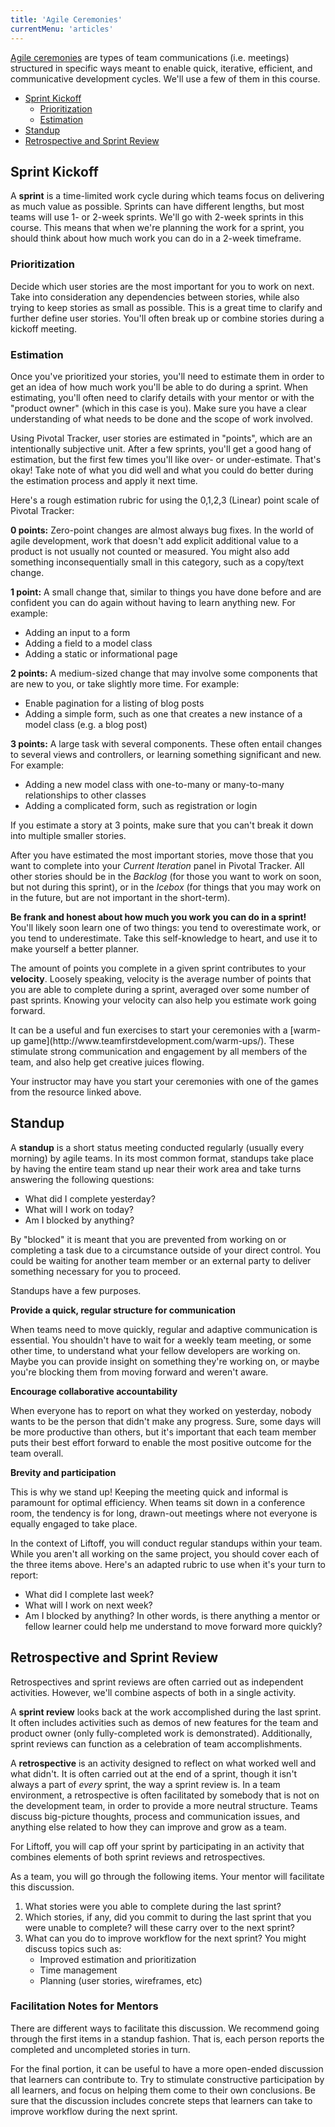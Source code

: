 ```yaml
---
title: 'Agile Ceremonies'
currentMenu: 'articles'
---
```


[Agile ceremonies](https://www.atlassian.com/agile/ceremonies/) are types of team communications (i.e. meetings) structured in specific ways meant to enable quick, iterative, efficient, and communicative development cycles. We'll use a few of them in this course.

- [Sprint Kickoff](#sprint-kickoff)
    - [Prioritization](#prioritization)
    - [Estimation](#estimation)
- [Standup](#standup)
- [Retrospective and Sprint Review](#retrospective-and-sprint-review)

## Sprint Kickoff

A **sprint** is a time-limited work cycle during which teams focus on delivering as much value as possible. Sprints can have different lengths, but most teams will use 1- or 2-week sprints. We'll go with 2-week sprints in this course. This means that when we're planning the work for a sprint, you should think about how much work you can do in a 2-week timeframe.

### Prioritization

Decide which user stories are the most important for you to work on next. Take into consideration any dependencies between stories, while also trying to keep stories as small as possible. This is a great time to clarify and further define user stories. You'll often break up or combine stories during a kickoff meeting.

### Estimation

Once you've prioritized your stories, you'll need to estimate them in order to get an idea of how much work you'll be able to do during a sprint. When estimating, you'll often need to clarify details with your mentor or with the "product owner" (which in this case is you). Make sure you have a clear understanding of what needs to be done and the scope of work involved.

Using Pivotal Tracker, user stories are estimated in "points", which are an intentionally subjective unit. After a few sprints, you'll get a good hang of estimation, but the first few times you'll like over- or under-estimate. That's okay! Take note of what you did well and what you could do better during the estimation process and apply it next time.

Here's a rough estimation rubric for using the 0,1,2,3 (Linear) point scale of Pivotal Tracker:

**0 points:** Zero-point changes are almost always bug fixes. In the world of agile development, work that doesn't add explicit additional value to a product is not usually not counted or measured. You might also add something inconsequentially small in this category, such as a copy/text change.

**1 point:** A small change that, similar to things you have done before and are confident you can do again without having to learn anything new. For example:
- Adding an input to a form
- Adding a field to a model class
- Adding a static or informational page

**2 points:** A medium-sized change that may involve some components that are new to you, or take slightly more time. For example:
- Enable pagination for a listing of blog posts
- Adding a simple form, such as one that creates a new instance of a model class (e.g. a blog post)

**3 points:** A large task with several components. These often entail changes to several views and controllers, or learning something significant and new. For example:
- Adding a new model class with one-to-many or many-to-many relationships to other classes
- Adding a complicated form, such as registration or login

<aside class="aside-pro-tip" markdown="1">
If you estimate a story at 3 points, make sure that you can't break it down into multiple smaller stories.
</aside>

After you have estimated the most important stories, move those that you want to complete into your *Current Iteration* panel in Pivotal Tracker. All other stories should be in the *Backlog* (for those you want to work on soon, but not during this sprint), or in the *Icebox* (for things that you may work on in the future, but are not important in the short-term).

**Be frank and honest about how much you work you can do in a sprint!** You'll likely soon learn one of two things: you tend to overestimate work, or you tend to underestimate. Take this self-knowledge to heart, and use it to make yourself a better planner.

The amount of points you complete in a given sprint contributes to your **velocity**. Loosely speaking, velocity is the average number of points that you are able to complete during a sprint, averaged over some number of past sprints. Knowing your velocity can also help you estimate work going forward.

<aside class="aside-pro-tip" markdown="1">
It can be a useful and fun exercises to start your ceremonies with a [warm-up game](http://www.teamfirstdevelopment.com/warm-ups/). These stimulate strong communication and engagement by all members of the team, and also help get creative juices flowing.

Your instructor may have you start your ceremonies with one of the games from the resource linked above.
</aside>

## Standup

A **standup** is a short status meeting conducted regularly (usually every morning) by agile teams. In its most common format, standups take place by having the entire team stand up near their work area and take turns answering the following questions:

- What did I complete yesterday?
- What will I work on today?
- Am I blocked by anything?

By "blocked" it is meant that you are prevented from working on or completing a task due to a circumstance outside of your direct control. You could be waiting for another team member or an external party to deliver something necessary for you to proceed.

Standups have a few purposes.

**Provide a quick, regular structure for communication**

When teams need to move quickly, regular and adaptive communication is essential. You shouldn't have to wait for a weekly team meeting, or some other time, to understand what your fellow developers are working on. Maybe you can provide insight on something they're working on, or maybe you're blocking them from moving forward and weren't aware.

**Encourage collaborative accountability**

When everyone has to report on what they worked on yesterday, nobody wants to be the person that didn't make any progress. Sure, some days will be more productive than others, but it's important that each team member puts their best effort forward to enable the most positive outcome for the team overall.

**Brevity and participation**

This is why we stand up! Keeping the meeting quick and informal is paramount for optimal efficiency. When teams sit down in a conference room, the tendency is for long, drawn-out meetings where not everyone is equally engaged to take place.

In the context of Liftoff, you will conduct regular standups within your team. While you aren't all working on the same project, you should cover each of the three items above. Here's an adapted rubric to use when it's your turn to report:

- What did I complete last week?
- What will I work on next week?
- Am I blocked by anything? In other words, is there anything a mentor or fellow learner could help me understand to move forward more quickly?

## Retrospective and Sprint Review

Retrospectives and sprint reviews are often carried out as independent activities. However, we'll combine aspects of both in a single activity.

A **sprint review** looks back at the work accomplished during the last sprint. It often includes activities such as demos of new features for the team and product owner (only fully-completed work is demonstrated). Additionally, sprint reviews can function as a celebration of team accomplishments.

A **retrospective** is an activity designed to reflect on what worked well and what didn't. It is often carried out at the end of a sprint, though it isn't always a part of _every_ sprint, the way a sprint review is. In a team environment, a retrospective is often facilitated by somebody that is not on the development team, in order to provide a more neutral structure. Teams discuss big-picture thoughts, process and communication issues, and anything else related to how they can improve and grow as a team.

For Liftoff, you will cap off your sprint by participating in an activity that combines elements of both sprint reviews and retrospectives.

As a team, you will go through the following items. Your mentor will facilitate this discussion.

1. What stories were you able to complete during the last sprint?
2. Which stories, if any, did you commit to during the last sprint that you were unable to complete? will these carry over to the next sprint?
3. What can you do to improve workflow for the next sprint? You might discuss topics such as:
    - Improved estimation and prioritization
    - Time management
    - Planning (user stories, wireframes, etc)

### Facilitation Notes for Mentors

There are different ways to facilitate this discussion. We recommend going through the first items in a standup fashion. That is, each person reports the completed and uncompleted stories in turn.

For the final portion, it can be useful to have a more open-ended discussion that learners can contribute to. Try to stimulate constructive participation by all learners, and focus on helping them come to their own conclusions. Be sure that the discussion includes concrete steps that learners can take to improve workflow during the next sprint.
